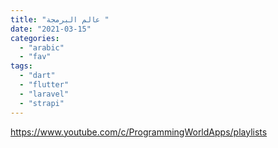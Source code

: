 ```yaml
---
title: "عالم البرمجة "
date: "2021-03-15"
categories:
  - "arabic"
  - "fav"
tags:
  - "dart"
  - "flutter"
  - "laravel"
  - "strapi"
---
```


https://www.youtube.com/c/ProgrammingWorldApps/playlists
